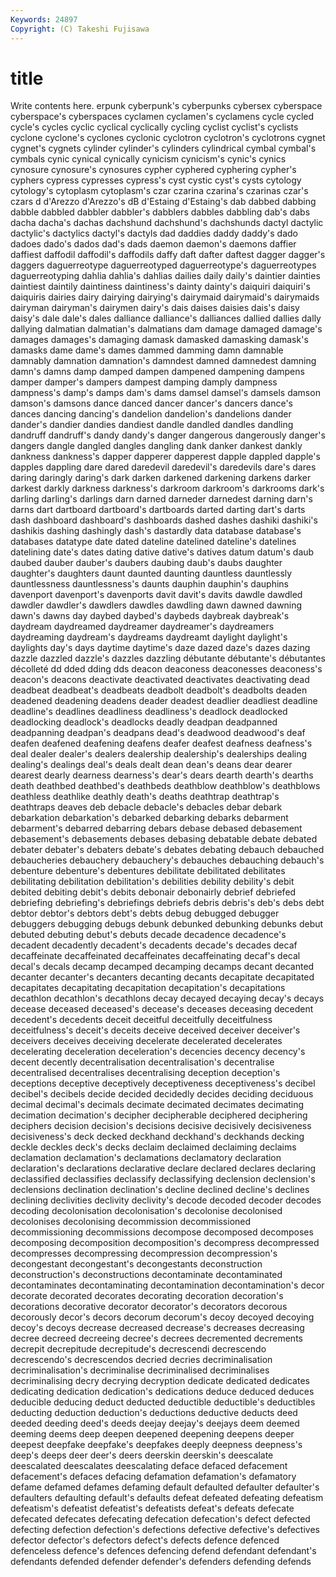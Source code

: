 ```yaml
---
Keywords: 24897 
Copyright: (C) Takeshi Fujisawa
---
```


# title

Write contents here.
erpunk cyberpunk's cyberpunks cybersex cyberspace cyberspace's cyberspaces cyclamen cyclamen's cyclamens
cycle cycled cycle's cycles cyclic cyclical cyclically cycling cyclist cyclist's
cyclists cyclone cyclone's cyclones cyclonic cyclotron cyclotron's cyclotrons cygnet cygnet's
cygnets cylinder cylinder's cylinders cylindrical cymbal cymbal's cymbals cynic cynical
cynically cynicism cynicism's cynic's cynics cynosure cynosure's cynosures cypher cyphered
cyphering cypher's cyphers cypress cypresses cypress's cyst cystic cyst's cysts
cytology cytology's cytoplasm cytoplasm's czar czarina czarina's czarinas czar's czars
d d'Arezzo d'Arezzo's dB d'Estaing d'Estaing's dab dabbed dabbing dabble
dabbled dabbler dabbler's dabblers dabbles dabbling dab's dabs dacha dacha's
dachas dachshund dachshund's dachshunds dactyl dactylic dactylic's dactylics dactyl's dactyls
dad daddies daddy daddy's dado dadoes dado's dados dad's dads
daemon daemon's daemons daffier daffiest daffodil daffodil's daffodils daffy daft
dafter daftest dagger dagger's daggers daguerreotype daguerreotyped daguerreotype's daguerreotypes daguerreotyping
dahlia dahlia's dahlias dailies daily daily's daintier dainties daintiest daintily
daintiness daintiness's dainty dainty's daiquiri daiquiri's daiquiris dairies dairy dairying
dairying's dairymaid dairymaid's dairymaids dairyman dairyman's dairymen dairy's dais daises
daisies dais's daisy daisy's dale dale's dales dalliance dalliance's dalliances
dallied dallies dally dallying dalmatian dalmatian's dalmatians dam damage damaged
damage's damages damages's damaging damask damasked damasking damask's damasks dame
dame's dames dammed damming damn damnable damnably damnation damnation's damndest
damned damnedest damning damn's damns damp damped dampen dampened dampening
dampens damper damper's dampers dampest damping damply dampness dampness's damp's
damps dam's dams damsel damsel's damsels damson damson's damsons dance
danced dancer dancer's dancers dance's dances dancing dancing's dandelion dandelion's
dandelions dander dander's dandier dandies dandiest dandle dandled dandles dandling
dandruff dandruff's dandy dandy's danger dangerous dangerously danger's dangers dangle
dangled dangles dangling dank danker dankest dankly dankness dankness's dapper
dapperer dapperest dapple dappled dapple's dapples dappling dare dared daredevil
daredevil's daredevils dare's dares daring daringly daring's dark darken darkened
darkening darkens darker darkest darkly darkness darkness's darkroom darkroom's darkrooms
dark's darling darling's darlings darn darned darneder darnedest darning darn's
darns dart dartboard dartboard's dartboards darted darting dart's darts dash
dashboard dashboard's dashboards dashed dashes dashiki dashiki's dashikis dashing dashingly
dash's dastardly data database database's databases datatype date dated dateline
datelined dateline's datelines datelining date's dates dating dative dative's datives
datum datum's daub daubed dauber dauber's daubers daubing daub's daubs
daughter daughter's daughters daunt daunted daunting dauntless dauntlessly dauntlessness dauntlessness's
daunts dauphin dauphin's dauphins davenport davenport's davenports davit davit's davits
dawdle dawdled dawdler dawdler's dawdlers dawdles dawdling dawn dawned dawning
dawn's dawns day daybed daybed's daybeds daybreak daybreak's daydream daydreamed
daydreamer daydreamer's daydreamers daydreaming daydream's daydreams daydreamt daylight daylight's daylights
day's days daytime daytime's daze dazed daze's dazes dazing dazzle
dazzled dazzle's dazzles dazzling débutante débutante's débutantes décolleté dd dded
dding dds deacon deaconess deaconesses deaconess's deacon's deacons deactivate deactivated
deactivates deactivating dead deadbeat deadbeat's deadbeats deadbolt deadbolt's deadbolts deaden
deadened deadening deadens deader deadest deadlier deadliest deadline deadline's deadlines
deadliness deadliness's deadlock deadlocked deadlocking deadlock's deadlocks deadly deadpan deadpanned
deadpanning deadpan's deadpans dead's deadwood deadwood's deaf deafen deafened deafening
deafens deafer deafest deafness deafness's deal dealer dealer's dealers dealership
dealership's dealerships dealing dealing's dealings deal's deals dealt dean dean's
deans dear dearer dearest dearly dearness dearness's dear's dears dearth
dearth's dearths death deathbed deathbed's deathbeds deathblow deathblow's deathblows deathless
deathlike deathly death's deaths deathtrap deathtrap's deathtraps deaves deb debacle
debacle's debacles debar debark debarkation debarkation's debarked debarking debarks debarment
debarment's debarred debarring debars debase debased debasement debasement's debasements debases
debasing debatable debate debated debater debater's debaters debate's debates debating
debauch debauched debaucheries debauchery debauchery's debauches debauching debauch's debenture debenture's
debentures debilitate debilitated debilitates debilitating debilitation debilitation's debilities debility debility's
debit debited debiting debit's debits debonair debonairly debrief debriefed debriefing
debriefing's debriefings debriefs debris debris's deb's debs debt debtor debtor's
debtors debt's debts debug debugged debugger debuggers debugging debugs debunk
debunked debunking debunks debut debuted debuting debut's debuts decade decadence
decadence's decadent decadently decadent's decadents decade's decades decaf decaffeinate decaffeinated
decaffeinates decaffeinating decaf's decal decal's decals decamp decamped decamping decamps
decant decanted decanter decanter's decanters decanting decants decapitate decapitated decapitates
decapitating decapitation decapitation's decapitations decathlon decathlon's decathlons decay decayed decaying
decay's decays decease deceased deceased's decease's deceases deceasing decedent decedent's
decedents deceit deceitful deceitfully deceitfulness deceitfulness's deceit's deceits deceive deceived
deceiver deceiver's deceivers deceives deceiving decelerate decelerated decelerates decelerating deceleration
deceleration's decencies decency decency's decent decently decentralisation decentralisation's decentralise decentralised
decentralises decentralising deception deception's deceptions deceptive deceptively deceptiveness deceptiveness's decibel
decibel's decibels decide decided decidedly decides deciding deciduous decimal decimal's
decimals decimate decimated decimates decimating decimation decimation's decipher decipherable deciphered
deciphering deciphers decision decision's decisions decisive decisively decisiveness decisiveness's deck
decked deckhand deckhand's deckhands decking deckle deckles deck's decks declaim
declaimed declaiming declaims declamation declamation's declamations declamatory declaration declaration's declarations
declarative declare declared declares declaring declassified declassifies declassify declassifying declension
declension's declensions declination declination's decline declined decline's declines declining declivities
declivity declivity's decode decoded decoder decodes decoding decolonisation decolonisation's decolonise
decolonised decolonises decolonising decommission decommissioned decommissioning decommissions decompose decomposed decomposes
decomposing decomposition decomposition's decompress decompressed decompresses decompressing decompression decompression's decongestant
decongestant's decongestants deconstruction deconstruction's deconstructions decontaminate decontaminated decontaminates decontaminating decontamination
decontamination's decor decorate decorated decorates decorating decoration decoration's decorations decorative
decorator decorator's decorators decorous decorously decor's decors decorum decorum's decoy
decoyed decoying decoy's decoys decrease decreased decrease's decreases decreasing decree
decreed decreeing decree's decrees decremented decrements decrepit decrepitude decrepitude's decrescendi
decrescendo decrescendo's decrescendos decried decries decriminalisation decriminalisation's decriminalise decriminalised decriminalises
decriminalising decry decrying decryption dedicate dedicated dedicates dedicating dedication dedication's
dedications deduce deduced deduces deducible deducing deduct deducted deductible deductible's
deductibles deducting deduction deduction's deductions deductive deducts deed deeded deeding
deed's deeds deejay deejay's deejays deem deemed deeming deems deep
deepen deepened deepening deepens deeper deepest deepfake deepfake's deepfakes deeply
deepness deepness's deep's deeps deer deer's deers deerskin deerskin's deescalate
deescalated deescalates deescalating deface defaced defacement defacement's defaces defacing defamation
defamation's defamatory defame defamed defames defaming default defaulted defaulter defaulter's
defaulters defaulting default's defaults defeat defeated defeating defeatism defeatism's defeatist
defeatist's defeatists defeat's defeats defecate defecated defecates defecating defecation defecation's
defect defected defecting defection defection's defections defective defective's defectives defector
defector's defectors defect's defects defence defenced defenceless defence's defences defencing
defend defendant defendant's defendants defended defender defender's defenders defending defends
